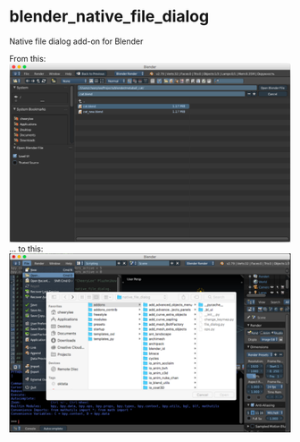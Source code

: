 # blender_native_file_dialog

Native file dialog add-on for Blender

From this:
![Screenshot](https://github.com/CheeryLee/blender_native_file_dialog/blob/2.79/data/std_dialog.png "How it was")
... to this:
![Screenshot](https://github.com/CheeryLee/blender_native_file_dialog/blob/2.79/data/native_dialog.png "How it becomes")